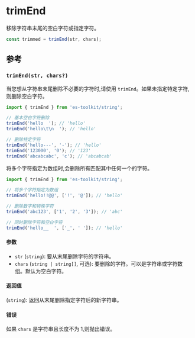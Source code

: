 # trimEnd

移除字符串末尾的空白字符或指定字符。

```typescript
const trimmed = trimEnd(str, chars);
```

## 参考

### `trimEnd(str, chars?)`

当您想从字符串末尾删除不必要的字符时,请使用 `trimEnd`。如果未指定特定字符,则删除空白字符。

```typescript
import { trimEnd } from 'es-toolkit/string';

// 基本空白字符删除
trimEnd('hello  '); // 'hello'
trimEnd('hello\t\n  '); // 'hello'

// 删除特定字符
trimEnd('hello---', '-'); // 'hello'
trimEnd('123000', '0'); // '123'
trimEnd('abcabcabc', 'c'); // 'abcabcab'
```

将多个字符指定为数组时,会删除所有匹配其中任何一个的字符。

```typescript
import { trimEnd } from 'es-toolkit/string';

// 将多个字符指定为数组
trimEnd('hello!!@@', ['!', '@']); // 'hello'

// 删除数字和特殊字符
trimEnd('abc123', ['1', '2', '3']); // 'abc'

// 同时删除字符和空白字符
trimEnd('hello__  ', ['_', ' ']); // 'hello'
```

#### 参数

- `str` (`string`): 要从末尾删除字符的字符串。
- `chars` (`string | string[]`, 可选): 要删除的字符。可以是字符串或字符数组。默认为空白字符。

#### 返回值

(`string`): 返回从末尾删除指定字符后的新字符串。

#### 错误

如果 `chars` 是字符串且长度不为 1,则抛出错误。
